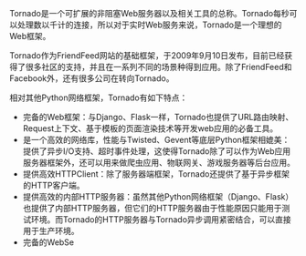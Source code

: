 Tornado是一个可扩展的非阻塞Web服务器以及相关工具的总称。Tornado每秒可以处理数以千计的连接，所以对于实时Web服务来说，Tornado是一个理想的Web框架。

Tornado作为FriendFeed网站的基础框架，于2009年9月10日发布，目前已经获得了很多社区的支持，并且在一系列不同的场景种得到应用。除了FriendFeed和Facebook外，还有很多公司在转向Tornado。

相对其他Python网络框架，Tornado有如下特点：

* 完备的Web框架：与Django、Flask一样，Tornado也提供了URL路由映射、Request上下文、基于模板的页面渲染技术等开发web应用的必备工具。
* 是一个高效的网络库，性能与Twisted、Gevent等底层Python框架相媲美：提供了异步I/O支持、超时事件处理，这使得Tornado除了可以作为Web应用服务器框架外，还可以用来做爬虫应用、物联网关、游戏服务器等后台应用。
* 提供高效HTTPClient：除了服务器端框架，Tornado还提供了基于异步框架的HTTP客户端。
* 提供高效的内部HTTP服务器：虽然其他Python网络框架（Django、Flask）也提供了内部HTTP服务器，但它们的HTTP服务器由于性能原因只能用于测试环境。而Tornado的HTTP服务器与Tornado异步调用紧密结合，可以直接用于生产环境。
* 完备的WebSe



